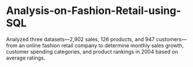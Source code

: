 # Analysis-on-Fashion-Retail-using-SQL
Analyzed three datasets—2,902 sales, 126 products, and 947 customers—from an online fashion retail company to determine monthly sales growth, customer spending categories, and product rankings in 2004 based on average ratings.
